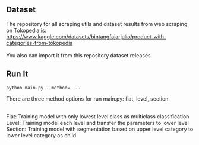## Dataset
The repository for all scraping utils and dataset results from web scraping on Tokopedia is: https://www.kaggle.com/datasets/bintangfajarjulio/product-with-categories-from-tokopedia <br><br>
You also can import it from this repository dataset releases

## Run It
```
python main.py --method= ...
```
There are three method options for run main.py: flat, level, section <br> <br>

Flat: Training model with only lowest level class as multiclass classification <br>
Level: Training model each level and transfer the parameters to lower level <br>
Section: Training model with segmentation based on upper level category to lower level category as child
